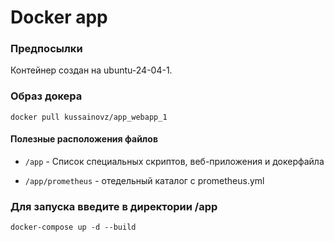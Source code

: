 # Docker app

### Предпосылки
Контейнер создан на ubuntu-24-04-1.

### Образ докера
```shell
docker pull kussainovz/app_webapp_1
```
#### Полезные расположения файлов

* `/app` - Список специальных скриптов, веб-приложения и докерфайла
  
* `/app/prometheus` - отедельный каталог с prometheus.yml

### Для запуска введите в директории /app
```shell
docker-compose up -d --build
```
